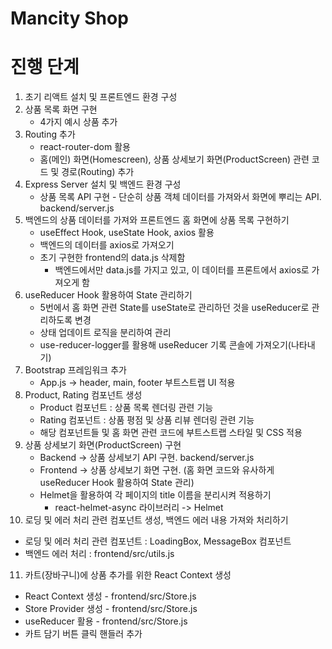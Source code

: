 # Mancity Shop

# 진행 단계

1. 초기 리액트 설치 및 프론트엔드 환경 구성
2. 상품 목록 화면 구현
   - 4가지 예시 상품 추가
3. Routing 추가
   - react-router-dom 활용
   - 홈(메인) 화면(Homescreen), 상품 상세보기 화면(ProductScreen) 관련 코드 및 경로(Routing) 추가
4. Express Server 설치 및 백엔드 환경 구성
   - 상품 목록 API 구현 - 단순히 상품 객체 데이터를 가져와서 화면에 뿌리는 API. backend/server.js
5. 백엔드의 상품 데이터를 가져와 프론트엔드 홈 화면에 상품 목록 구현하기
   - useEffect Hook, useState Hook, axios 활용
   - 백엔드의 데이터를 axios로 가져오기
   - 초기 구현한 frontend의 data.js 삭제함
     - 백엔드에서만 data.js를 가지고 있고, 이 데이터를 프론트에서 axios로 가져오게 함
6. useReducer Hook 활용하여 State 관리하기
   - 5번에서 홈 화면 관련 State를 useState로 관리하던 것을 useReducer로 관리하도록 변경
   - 상태 업데이트 로직을 분리하여 관리
   - use-reducer-logger를 활용해 useReducer 기록 콘솔에 가져오기(나타내기)
7. Bootstrap 프레임워크 추가
   - App.js -> header, main, footer 부트스트랩 UI 적용
8. Product, Rating 컴포넌트 생성
   - Product 컴포넌트 : 상품 목록 렌더링 관련 기능
   - Rating 컴포넌트 : 상품 평점 및 상품 리뷰 렌더링 관련 기능
   - 해당 컴포넌트들 및 홈 화면 관련 코드에 부트스트랩 스타일 및 CSS 적용
9. 상품 상세보기 화면(ProductScreen) 구현
   - Backend -> 상품 상세보기 API 구현. backend/server.js
   - Frontend -> 상품 상세보기 화면 구현. (홈 화면 코드와 유사하게 useReducer Hook 활용하여 State 관리)
   - Helmet을 활용하여 각 페이지의 title 이름을 분리시켜 적용하기
     - react-helmet-async 라이브러리 -> Helmet
10. 로딩 및 에러 처리 관련 컴포넌트 생성, 백엔드 에러 내용 가져와 처리하기

- 로딩 및 에러 처리 관련 컴포넌트 : LoadingBox, MessageBox 컴포넌트
- 백엔드 에러 처리 : frontend/src/utils.js

11. 카트(장바구니)에 상품 추가를 위한 React Context 생성

- React Context 생성 - frontend/src/Store.js
- Store Provider 생성 - frontend/src/Store.js
- useReducer 활용 - frontend/src/Store.js
- 카트 담기 버튼 클릭 핸들러 추가
